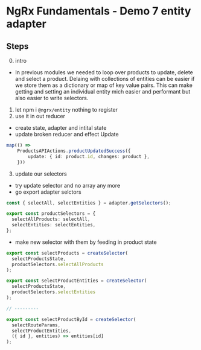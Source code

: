 # NgRx Fundamentals - Demo 7 entity adapter

## Steps

0. intro
- In previous modules we needed to loop over products to update, delete and select a product. Delaing with collections of entities can be easier if we store them as a dictionary or map of key value pairs.
This can make getting and setting an individual entity mich easier and performant but also easier to write selectors.

1. let npm i  `@ngrx/entity` nothing to register
2. use it in out reducer
- create state, adapter and intital state
- update broken reducer and effect Update

```ts
map(() =>
    ProductsAPIActions.productUpdatedSuccess({
        update: { id: product.id, changes: product },
    }))
```

3. update our selectors
- try update selector and no array any more
- go export adapter selctors

```ts
const { selectAll, selectEntities } = adapter.getSelectors();

export const productSelectors = {
  selectAllProducts: selectAll,
  selectEntities: selectEntities,
};
```

- make new selector with them by feeding in product state

```ts
export const selectProducts = createSelector(
  selectProductsState,
  productSelectors.selectAllProducts
);

export const selectProductEntities = createSelector(
  selectProductsState,
  productSelectors.selectEntities
);

// ---------

export const selectProductById = createSelector(
  selectRouteParams,
  selectProductEntities,
  ({ id }, entities) => entities[id]
);

```